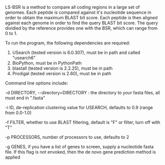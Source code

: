 LS-BSR is a method to compare all coding regions in a large set of genomes.
Each peptide is compared against it's nucleotide sequence in order to obtain
the maximum BLAST bit score.  Each peptide is then aligned against each genome
in order to find the query BLAST bit score.  The query dividied by the reference
provides one with the BSR, which can range from 0 to 1.

To run the program, the following dependencies are required:

1.  USearch (tested version is 6.0.307), must be in path and called "usearch6"
2.  BioPython, must be in PythonPath
3.  blastall (tested version is 2.2.25), must be in path
4.  Prodigal (tested version is 2.60), must be in path

Command line options include:

-d DIRECTORY, --directory=DIRECTORY : the directory to your fasta files, all must end in 
".fasta"

-i ID, de-replication clustering value for USEARCH, defaults to 0.9 (range from 0.0-1.0)

-f FILTER, whether to use BLAST filtering, default is "F" or filter, turn off with "T"

-p PROCESSORS, number of processors to use, defaults to 2

-g GENES, if you have a list of genes to screen, supply a nucleotide fasta file.  If this 
flag is not envoked, then the de novo gene prediction method is applied 
